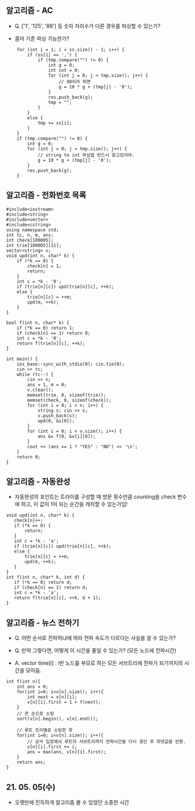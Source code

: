 ## 알고리즘 - AC

 - Q. ['1', '125', '88'] 등 숫자 자리수가 다른 경우를 파싱할 수 있는가?

 - 콤마 기준 파싱 가능한가?


```
	for (int i = 1; i < ss.size() - 1; i++) {
		if (ss[i] == ',') {
			if (tmp.compare("") != 0) {
				int g = 0;
				int cnt = 0;
				for (int j = 0; j < tmp.size(); j++) {
					// 98이라 하면
					g = 10 * g + (tmp[j] - '0');
				}
				res.push_back(g);
				tmp = "";
			}
		}
		else {
			tmp += ss[i];
		}
	}
	if (tmp.compare("") != 0) {
		int g = 0;
		for (int j = 0; j < tmp.size(); j++) {
			// string to int 파싱법 반드시 알고있어야.
			g = 10 * g + (tmp[j] - '0');
		}
		res.push_back(g);
	}
```

## 알고리즘 - 전화번호 목록

```
#include<iostream>
#include<string>
#include<vector>
#include<cstring>
using namespace std;
int tc, n, m, ans;
int check[100005];
int trie[100005][11];
vector<string> v;
void upd(int n, char* k) {
	if (*k == 0) {
		check[n] = 1;
		return;
	}
	int c = *k - '0';
	if (trie[n][c]) upd(trie[n][c], ++k);
	else {
		trie[n][c] = ++m;
		upd(m, ++k);
	}
}

bool f(int n, char* k) {
	if (*k == 0) return 1;
	if (check[n] == 1) return 0;
	int c = *k - '0';
	return f(trie[n][c], ++k);
}

int main() {
	ios_base::sync_with_stdio(0); cin.tie(0);
	cin >> tc;
	while (tc--) {
		cin >> n;
		ans = 1, m = 0;
		v.clear();
		memset(trie, 0, sizeof(trie));
		memset(check, 0, sizeof(check));
		for (int i = 0; i < n; i++) {
			string s; cin >> s;
			v.push_back(s);
			upd(0, &s[0]);
		}
		for (int i = 0; i < v.size(); i++) {
			ans &= f(0, &v[i][0]);
		}
		cout << (ans == 1 ? "YES" : "NO") << '\n';
	}
	return 0;
}
```

## 알고리즘 - 자동완성

 - 자동완성의 포인트는 트라이를 구성할 때 방문 횟수만큼 counting을 check 변수에 하고, 이 값이 1이 되는 순간을 캐치할 수 있는가임!

 ```
 void upd(int n, char* k) {
    check[n]++;
    if (*k == 0) {
        return;
    }
    int c = *k - 'a';
    if (trie[n][c]) upd(trie[n][c], ++k);
    else {
        trie[n][c] = ++m;
        upd(m, ++k);
    }
}
int f(int n, char* k, int d) {
    if (*k == 0) return d;
    if (check[n] == 1) return d;
    int c = *k - 'a';
    return f(trie[n][c], ++k, d + 1);
}
```

## 알고리즘 - 뉴스 전하기

 - Q. 어떤 순서로 전파하냐에 따라 전파 속도가 다르다는 사실을 알 수 있는가?

 - Q. 만약 그렇다면, 어떻게 이 시간을 줄일 수 있는가? (모든 노드에 전파시간)

 - A. vector<int> time[i] : i번 노드를 부모로 하는 모든 서브트리에 전파가 되기까지의 시간을 모아둠.

 ```
 int f(int n){
     int ans = 0;
     for(int i=0; i<v[n].size(); i++){
         int next = v[n][i];
         v[n][i].first = 1 + f(next);
     }
     // 큰 순으로 소팅 
     sort(v[n].begin(), v[n].end());

     // 루트 트리별로 소팅한 후 
     for(int i=0; i<v[n].size(); i++){
         // 상사 입장에서 루트의 서브트리까지 전파시간을 다시 갱신 후 최댓값을 반환.
         v[n][i].first += i;
         ans = max(ans, v[n][i].first);
     }
     return ans;
 }
 ```

## 21. 05. 05(수)

 - 오랫만에 진득하게 알고리즘 볼 수 있었던 소중한 시간